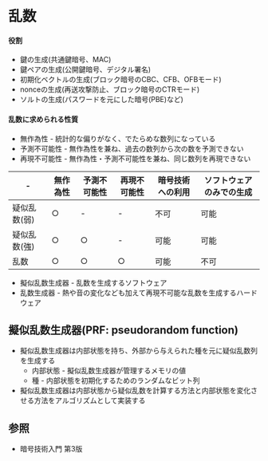 # 乱数
#### 役割
- 鍵の生成(共通鍵暗号、MAC)
- 鍵ペアの生成(公開鍵暗号、デジタル署名)
- 初期化ベクトルの生成(ブロック暗号のCBC、CFB、OFBモード)
- nonceの生成(再送攻撃防止、ブロック暗号のCTRモード)
- ソルトの生成(パスワードを元にした暗号(PBE)など)

#### 乱数に求められる性質
- 無作為性 - 統計的な偏りがなく、でたらめな数列になっている
- 予測不可能性 - 無作為性を兼ね、過去の数列から次の数を予測できない
- 再現不可能性 - 無作為性・予測不可能性を兼ね、同じ数列を再現できない

| -            | 無作為性 | 予測不可能性 | 再現不可能性 | 暗号技術への利用 | ソフトウェアのみでの生成 |
| -            | -        | -            | -            | -                | -                        |
| 疑似乱数(弱) | ○        | -            | -            | 不可             | 可能                     |
| 疑似乱数(強) | ○        | ○            | -            | 可能             | 可能                     |
| 乱数         | ○        | ○            | ○            | 可能             | 不可                     |

- 擬似乱数生成器 - 乱数を生成するソフトウェア
- 乱数生成器 - 熱や音の変化なども加えて再現不可能な乱数を生成するハードウェア

## 擬似乱数生成器(PRF: pseudorandom function)
- 擬似乱数生成器は内部状態を持ち、外部から与えられた種を元に疑似乱数列を生成する
  - 内部状態 - 擬似乱数生成器が管理するメモリの値
  - 種 - 内部状態を初期化するためのランダムなビット列
- 擬似乱数生成器は内部状態から疑似乱数を計算する方法と内部状態を変化させる方法をアルゴリズムとして実装する

## 参照
- 暗号技術入門 第3版
